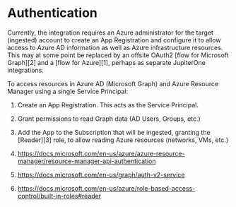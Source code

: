 # Authentication

Currently, the integration requires an Azure administrator for the target
(ingested) account to create an App Registration and configure it to allow
access to Azure AD information as well as Azure infrastructure resources. This
may at some point be replaced by an offsite OAuth2 [flow for Microsoft Graph][2]
and a [flow for Azure][1], perhaps as separate JupiterOne integrations.

To access resources in Azure AD (Microsoft Graph) and Azure Resource Manager
using a single Service Principal:

1. Create an App Registration. This acts as the Service Principal.
1. Grant permissions to read Graph data (AD Users, Groups, etc.)
1. Add the App to the Subscription that will be ingested, granting the
   [Reader][3] role, to allow reading Azure resources (networks, VMs, etc.)

1. https://docs.microsoft.com/en-us/azure/azure-resource-manager/resource-manager-api-authentication
1. https://docs.microsoft.com/en-us/graph/auth-v2-service
1. https://docs.microsoft.com/en-us/azure/role-based-access-control/built-in-roles#reader
